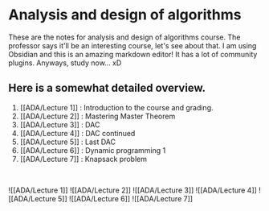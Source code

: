 # Analysis and design of algorithms
These are the notes for analysis and design of algorithms course. The professor says it'll be an interesting course, let's see about that. I am using Obsidian and this is an amazing markdown editor! It has a lot of community plugins. Anyways, study now... xD

## Here is a somewhat detailed overview.
1. [[ADA/Lecture 1]] : Introduction to the course and grading.
2. [[ADA/Lecture 2]] : Mastering Master Theorem
3. [[ADA/Lecture 3]] : DAC
4. [[ADA/Lecture 4]] : DAC continued
5. [[ADA/Lecture 5]] : Last DAC
6. [[ADA/Lecture 6]] : Dynamic programming 1
7. [[ADA/Lecture 7]] : Knapsack problem

<br>

![[ADA/Lecture 1]]
![[ADA/Lecture 2]]
![[ADA/Lecture 3]]
![[ADA/Lecture 4]]
![[ADA/Lecture 5]]
![[ADA/Lecture 6]]
![[ADA/Lecture 7]]